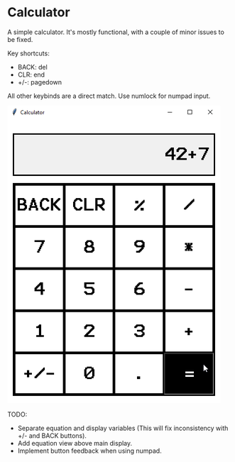 # Calculator
A simple calculator. It's mostly functional, with a couple of minor issues to be fixed.

Key shortcuts:
- BACK: del
- CLR: end
- +/-: pagedown

All other keybinds are a direct match. Use numlock for numpad input.

![image](https://github.com/Skelt3r/calculator/blob/main/calc.png)

TODO:
- Separate equation and display variables (This will fix inconsistency with +/- and BACK buttons).
- Add equation view above main display.
- Implement button feedback when using numpad.
